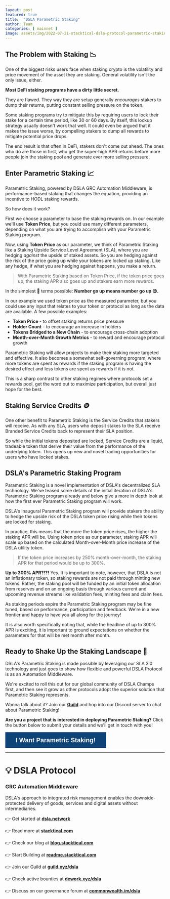 ```yaml
---
layout: post
featured: true
title:  "DSLA Parametric Staking"
author: Team
categories: [ mainnet ]
image: assets/img/2022-07-21-stacktical-dsla-protocol-parametric-staking-blockchain-cryptocurrency-fintech-legaltech-insurtech-itsm-slm-sla-defi-nft.jpg
---
```


## The Problem with Staking 📉

One of the biggest risks users face when staking crypto is the volatility and price movement of the asset they are staking. General volatility isn't the only issue, either.

**Most DeFi staking programs have a dirty little secret.**

They are flawed. They way they are setup generally *encourages* stakers to dump their returns, putting constant selling pressure on the token.

Some staking programs try to mitigate this by requiring users to lock their stake for a certain time period, like 30 or 60 days. By itself, this lockup strategy usually doesn't work that well. It could even be argued that it makes the issue worse, by compelling stakers to dump all rewards to mitigate potential price drops.

The end result is that often in DeFi, stakers don't come out ahead. The ones who do are those in first, who get the super-high APR returns before more people join the staking pool and generate ever more selling pressure.

## Enter Parametric Staking 📈

Parametric Staking, powered by DSLA GRC Automation Middleware, is performance-based staking that changes the equation, providing an incentive to HODL staking rewards.

So how does it work?

First we choose a parameter to base the staking rewards on. In our example we'll use **Token Price**, but you could use many different parameters, depending on what you are trying to accomplish with your Parametric Staking program.

Now, using **Token Price** as our parameter, we think of Parametric Staking like a Staking Upside Service Level Agreement (SLA), where you are hedging *against* the upside of staked assets. So you are hedging against the risk of the price going up while your tokens are locked up staking. Like any hedge, if what you are hedging against happens, you make a return.

> With Parametric Staking based on Token Price, if the token price goes up, the staking APR also goes up and stakers earn more rewards.

In the simplest 🦍 terms possible: **Number go up means number go up 😊.**

In our example we used token price as the measured parameter, but you could use any input that relates to your token or protocol as long as the data are available. A few possible examples:
* **Token Price** - to offset staking returns price pressure
* **Holder Count** - to encourage an increase in holders
* **Tokens Bridged to a New Chain** - to encourage cross-chain adoption
* **Month-over-Month Growth Metrics** - to reward and encourage protocol growth

Parametric Staking will allow projects to make their staking more targeted and effective. It also becomes a somewhat self-governing program, where more tokens are spent as rewards if the staking program is having the desired effect and less tokens are spent as rewards if it is not.

This is a sharp contrast to other staking regimes where protocols set a rewards pool, get the word out to maximize participation, but overall just hope for the best.

## Staking Service Credits 🪙

One other benefit to Parametric Staking is the Service Credits that stakers will receive. As with any SLA, users who deposit stakes to the SLA receive Branded Service Credits back to represent their SLA position. 

So while the initial tokens deposited are locked, Service Credits are a liquid, tradeable token that derive their value from the performance of the underlying token. This opens up new and novel trading opportunities for users who have locked stakes.

## DSLA's Parametric Staking Program

Parametric Staking is a novel implementation of DSLA's decentralized SLA technology. We've teased some details of the initial iteration of DSLA's Parametric Staking program already and below give a more in depth look at how the first ever Parametric Staking program will work.

DSLA's inaugural Parametric Staking program will provide stakers the ability to hedge the upside risk of the DSLA token price rising while their tokens are locked for staking.

In practice, this means that the more the token price rises, the higher the staking APR will be. Using token price as our parameter, staking APR will scale up based on the calculated Month-over-Month price increase of the DSLA utility token.

> If the token price increases by 250% month-over-month, the staking APR for that period would be up to 300%.

**Up to 300% APR?!?!** Yes. It is important to note, however, that DSLA is not an inflationary token, so staking rewards are not paid through minting new tokens. Rather, the staking pool will be funded by an initial token allocation from reserves and on an ongoing basis through various current and upcoming revenue streams like validation fees, minting fees and claim fees.

As staking periods expire the Parametric Staking program may be fine tuned, based on performance, participation and feedback. We're in a new frontier and happy to have you all along for the journey!

It is also worth specifically noting that, while the headline of up to 300% APR is exciting, it is important to ground expectations on whether the parameters for that will be met month after month.

## Ready to Shake Up the Staking Landscape 🌋

DSLA's Parametric Staking is made possible by leveraging our SLA 3.0 technology and just goes to show how flexible and powerful DSLA Protocol is as an Automation Middleware.

We're excited to roll this out for our global community of DSLA Champs first, and then see it grow as other protocols adopt the superior solution that Parametric Staking represents.

Wanna talk about it? Join our [**Guild**](https://guild.xyz/dsla) and hop into our Discord server to chat about Parametric Staking!

**Are you a project that is interested in deploying Parametric Staking?** Click the button below to submit your details and we'll get in touch with you!

<button data-tf-popup="hpTZqog5" data-tf-auto-close="1000" data-tf-iframe-props="title=Parametric Staking with DSLA" data-tf-medium="snippet" style="all:unset;font-family:Helvetica,Arial,sans-serif;display:inline-block;max-width:100%;white-space:nowrap;overflow:hidden;text-overflow:ellipsis;background-color:#0E4377;color:#FFFFFF;font-size:20px;border-radius:0px;padding:0 33px;font-weight:bold;height:50px;cursor:pointer;line-height:50px;text-align:center;margin:0;text-decoration:none;">I Want Parametric Staking!</button><script src="//embed.typeform.com/next/embed.js"></script>

---

# 💡 DSLA Protocol

### GRC Automation Middleware

DSLA's approach to integrated risk management enables the downside-protected delivery of goods, services and digital assets without intermediaries.

👉 Get started at **[dsla.network](https://dsla.network)** 

👉 Read more at [**stacktical.com**](https://stacktical.com)

👉 Check our blog at [**blog.stacktical.com**](https://blog.stacktical.com)

👉 Start Building at [**readme.stacktical.com**](https://readme.stacktical.com/developer-guide/)

👉 Join our Guild at [**guild.xyz/dsla**](https://guild.xyz/dsla)

👉 Check active bounties at [**dework.xyz/dsla**](https://dework.xyz/dsla)

👉 Discuss on our governance forum at [**commonwealth.im/dsla**](https://commonwealth.im/dsla)